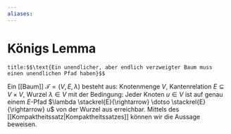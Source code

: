 ```yaml
---
aliases: 
---
```

$\newcommand{\f}[1]{\mathcal{#1}}\newcommand{\F}[1]{\mathfrak{#1}}\newcommand{\b}[1]{\mathbb{#1}}$
# Königs Lemma
```ad-abstract
title:$$\text{Ein unendlicher, aber endlich verzweigter Baum muss einen unendlichen Pfad haben}$$
``` 

Ein [[Baum]] $\mathcal{T}=(V,E,\lambda)$ besteht aus: Knotenmenge $V$, Kantenrelation $E\subseteq V \times V$, Wurzel $\lambda \in V$ mit der Bedingung:
Jeder Knoten $u \in V$ ist auf genau einem $E$-Pfad $\lambda \stackrel{E}{\rightarrow} \dotso \stackrel{E}{\rightarrow} u$ von der Wurzel aus erreichbar.
Mittels des [[Kompaktheitssatz|Kompaktheitssatzes]] können wir die Aussage beweisen.